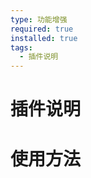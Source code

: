 ```yaml
---
type: 功能增强
required: true
installed: true
tags:
  - 插件说明
---
```


<!--
type: 插件类型 [功能增强，辅助工具]
required: 是否必须
installed: 是否安装
-->

# 插件说明

# 使用方法